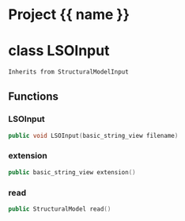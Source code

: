 <script setup>
import {useRoute} from 'vitepress'
const {path} = useRoute()
const tokens = path.split('/')
const words = tokens[2].split('-');
for (let i = 0; i < words.length; i++) {
    words[i] = words[i].charAt(0).toUpperCase() + words[i].slice(1);
    words[i] = words[i].replace('geode', 'Geode')
}
const name = words.join('-');
</script>
# Project {{ name }}

# class LSOInput


```cpp
Inherits from StructuralModelInput
```



## Functions

### LSOInput

```cpp
public void LSOInput(basic_string_view filename)
```


### extension

```cpp
public basic_string_view extension()
```


### read

```cpp
public StructuralModel read()
```




